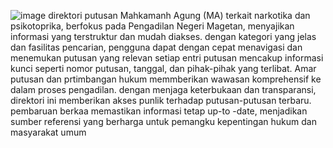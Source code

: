 ![image](https://github.com/scarlettellington/Dataset_Narkotika_364./assets/146442572/84f59df8-a662-4deb-bd38-8acf735cea88)
direktori putusan Mahkamanh Agung (MA) terkait narkotika dan psikotoprika, berfokus pada Pengadilan Negeri Magetan, menyajikan informasi yang terstruktur dan mudah diakses. dengan kategori yang jelas dan fasilitas pencarian, pengguna dapat dengan cepat menavigasi dan menemukan putusan yang relevan
setiap entri putusan mencakup informasi kunci seperti nomor putusan, tanggal, dan pihak-pihak yang terlibat. Amar putusan dan prtimbangan hukum memmberikan wawasan komprehensif ke dalam proses pengadilan.
dengan menjaga keterbukaan dan transparansi, direktori ini memberikan akses punlik terhadap putusan-putusan terbaru. pembaruan berkaa memastikan informasi tetap up-to -date, menjadikan sumber referensi yang berharga untuk pemangku kepentingan hukum dan masyarakat umum

